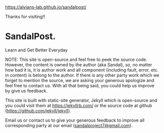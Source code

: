 https://alvians-lab.github.io/sandalpost/

Thanks for visiting!!

# SandalPost.
Learn and Get Better Everyday

NOTE:
This site is open-source and feel free to peek the source code. However, the content is owned by the author (aka Sandal), so, no matter how bad it is, it is author work and all component (including fault, error, etc. in content) is belong to the author. If there is any other party work which we forget to mention the source, we are asking your generous apologize and feel free to contact us. With all that being said, you could help us improve by give us feedback.

This site is built with static-site generator, Jekyll which is open-source and you could visit them at
https://jekyllrb.com/
or the source code at github (https://github.com/jekyll/jekyll).

Email us or contact us to give your generous feedback to improve all corresponding party at our email (sandalproject7@gmail.com).
